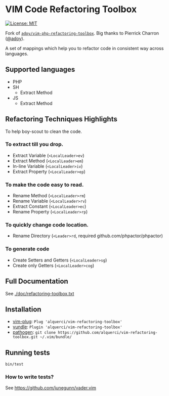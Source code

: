 # VIM Code Refactoring Toolbox

[![License: MIT](https://img.shields.io/github/license/alquerci/vim-refactoring-toolbox)](https://opensource.org/licenses/MIT)

Fork of [`adoy/vim-php-refactoring-toolbox`](https://github.com/adoy/vim-php-refactoring-toolbox).
Big thanks to Pierrick Charron ([@adoy](https://github.com/adoy)).

A set of mappings which help you to refactor code in consistent way across languages.


## Supported languages

- PHP
- SH
  - Extract Method
- JS
  - Extract Method


## Refactoring Techniques Highlights

To help boy-scout to clean the code.

### To extract till you drop.

* Extract Variable (`<LocalLeader>ev`)
* Extract Method (`<LocalLeader>em`)
* In-line Variable (`<LocalLeader>iv`)
* Extract Property (`<LocalLeader>ep`)

### To make the code easy to read.

* Rename Method (`<LocalLeader>rm`)
* Rename Variable (`<LocalLeader>rv`)
* Extract Constant (`<LocalLeader>ec`)
* Rename Property (`<LocalLeader>rp`)

### To quickly change code location.

* Rename Directory (`<Leader>rd`, required github.com/phpactor/phpactor)

### To generate code

* Create Setters and Getters (`<LocalLeader>sg`)
* Create only Getters (`<LocalLeader>cog`)


## Full Documentation

See [./doc/refactoring-toolbox.txt](./doc/refactoring-toolbox.txt)


## Installation

* [vim-plug](https://github.com/junegunn/vim-plug): `Plug 'alquerci/vim-refactoring-toolbox'`
* [vundle](https://github.com/gmarik/Vundle.vim): `Plugin 'alquerci/vim-refactoring-toolbox'`
* [pathogen](https://github.com/tpope/vim-pathogen): `git clone https://github.com/alquerci/vim-refactoring-toolbox.git ~/.vim/bundle/`


## Running tests

```
bin/test
```

### How to write tests?

See https://github.com/junegunn/vader.vim
